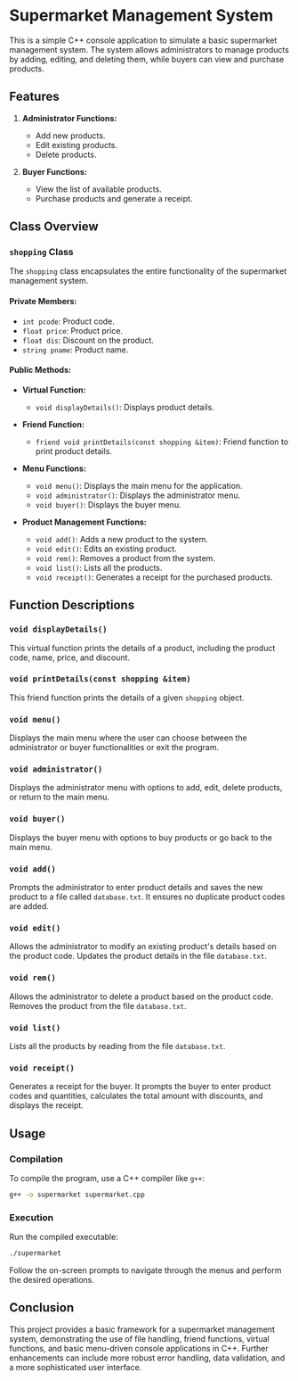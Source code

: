 # Supermarket Management System

This is a simple C++ console application to simulate a basic supermarket management system. The system allows administrators to manage products by adding, editing, and deleting them, while buyers can view and purchase products.

## Features

1. **Administrator Functions:**
    - Add new products.
    - Edit existing products.
    - Delete products.

2. **Buyer Functions:**
    - View the list of available products.
    - Purchase products and generate a receipt.

## Class Overview

### `shopping` Class

The `shopping` class encapsulates the entire functionality of the supermarket management system.

#### Private Members:
- `int pcode`: Product code.
- `float price`: Product price.
- `float dis`: Discount on the product.
- `string pname`: Product name.

#### Public Methods:

- **Virtual Function:**
    - `void displayDetails()`: Displays product details.

- **Friend Function:**
    - `friend void printDetails(const shopping &item)`: Friend function to print product details.

- **Menu Functions:**
    - `void menu()`: Displays the main menu for the application.
    - `void administrator()`: Displays the administrator menu.
    - `void buyer()`: Displays the buyer menu.

- **Product Management Functions:**
    - `void add()`: Adds a new product to the system.
    - `void edit()`: Edits an existing product.
    - `void rem()`: Removes a product from the system.
    - `void list()`: Lists all the products.
    - `void receipt()`: Generates a receipt for the purchased products.

## Function Descriptions

### `void displayDetails()`
This virtual function prints the details of a product, including the product code, name, price, and discount.

### `void printDetails(const shopping &item)`
This friend function prints the details of a given `shopping` object.

### `void menu()`
Displays the main menu where the user can choose between the administrator or buyer functionalities or exit the program.

### `void administrator()`
Displays the administrator menu with options to add, edit, delete products, or return to the main menu.

### `void buyer()`
Displays the buyer menu with options to buy products or go back to the main menu.

### `void add()`
Prompts the administrator to enter product details and saves the new product to a file called `database.txt`. It ensures no duplicate product codes are added.

### `void edit()`
Allows the administrator to modify an existing product's details based on the product code. Updates the product details in the file `database.txt`.

### `void rem()`
Allows the administrator to delete a product based on the product code. Removes the product from the file `database.txt`.

### `void list()`
Lists all the products by reading from the file `database.txt`.

### `void receipt()`
Generates a receipt for the buyer. It prompts the buyer to enter product codes and quantities, calculates the total amount with discounts, and displays the receipt.

## Usage

### Compilation
To compile the program, use a C++ compiler like `g++`:

```sh
g++ -o supermarket supermarket.cpp
```

### Execution
Run the compiled executable:

```sh
./supermarket
```

Follow the on-screen prompts to navigate through the menus and perform the desired operations.

## Conclusion

This project provides a basic framework for a supermarket management system, demonstrating the use of file handling, friend functions, virtual functions, and basic menu-driven console applications in C++. Further enhancements can include more robust error handling, data validation, and a more sophisticated user interface.
